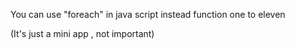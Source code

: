 You can use "foreach" in java script instead function one to eleven

(It's just a mini app , not important)

